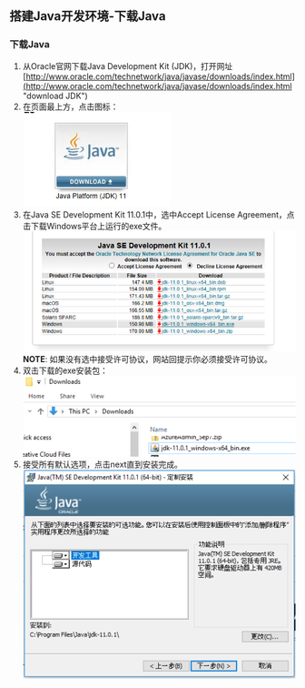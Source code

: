 ## 搭建Java开发环境-下载Java

### 下载Java
1. 从Oracle官网下载Java Development Kit (JDK)，打开网址[http://www.oracle.com/technetwork/java/javase/downloads/index.html](http://www.oracle.com/technetwork/java/javase/downloads/index.html "download JDK")
2. 在页面最上方，点击图标：  
![Java 图标](static/5761673-d7d432cff76f8a8f.png)
3. 在Java SE Development Kit 11.0.1中，选中Accept License Agreement，点击下载Windows平台上运行的exe文件。  
![JDK列表](static/5761673-0fc32fe2a5e28a36.png)   
**NOTE**: 如果没有选中接受许可协议，网站回提示你必须接受许可协议。
4. 双击下载的exe安装包：  
![Windows平台下载的可执行程序exe文件](static/5761673-067a948ee400392b.png)
5. 接受所有默认选项，点击next直到安装完成。  
![安装Java，保持默认选项](static/5761673-7fc54085bb4e86af.png)
